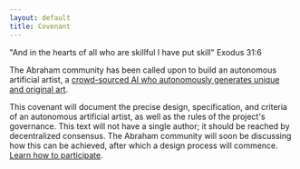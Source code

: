 ```yaml
---
layout: default
title: Covenant
---
```



"And in the hearts of all who are skillful I have put skill" Exodus 31:6

The Abraham community has been called upon to build an autonomous artificial artist, a [crowd-sourced AI who autonomously generates unique and original art](https://medium.com/@genekogan/artist-in-the-cloud-8384824a75c7). 

This covenant will document the precise design, specification, and criteria of an autonomous artificial artist, as well as the rules of the project's governance. This text will not have a single author; it should be reached by decentralized consensus. The Abraham community will soon be discussing how this can be achieved, after which a design process will commence. [Learn how to participate](/participate).

